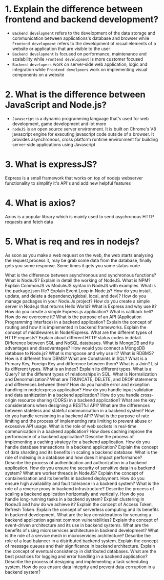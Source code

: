 # 1. Explain the difference between frontend and backend development?

- `Backend development` refers to the development of the data storage and communication between applications's database and browser while `Frontend development` refers to the development of visual elements of a website or application that are visible to the user
- `Backend development` is focused on performance, maintenance and scalability while `Frontend development` is more customer focused
- `Backend developers` work on server-side web application, logic and integration while `Frontend develpoers` work on implementing visual components on a website

# 2. What is the difference between JavaScript and Node.js?

- `Javascript` is a dynamic programming language that's used for web development, game development and lot more
- `nodeJS` is an open source server environment. It is built on Chrome's V8 javascript engine for executing javascript code outside of a browser. It provides asynchronous, cross platform runtime environment for building server-side applications using Javascript

# 3. What is expressJS?

Express is a small framework that works on top of nodejs webserver functionality to simplify it's API's and add new helpful features

# 4. What is axios?

Axios is a popular library which is mainly used to send asychronous HTTP requests and fetch data

# 5. What is req and res in nodejs?

As soon as you make a web request on the web, the web starts analysing the request,process it, may be grab some data from the database, finally gets you some response. Some times it gets you some status code

What is the difference between asynchronous and synchronous functions?
What is NodeJS? Explain in detail the working of NodeJS.
What is NPM?
Explain CommonJS vs ModuleJS syntax in NodeJS with examples.
What is the package.json file?
Explain Event Loop in Node.js?
How do you install, update, and delete a dependency(global, local, and dev)?
How do you manage packages in your Node.Js project?
How do you create a simple server in Node.js that returns Hello World?
What is Express and why use it?
How do you create a simple Express.js application?
What is callback hell? How do we overcome it?
What is the purpose of an API (Application Programming Interface) in a backend application?
Explain the concept of routing and how it is implemented in backend frameworks.
Explain the concept of middlewares in Node/Express.
What are the different types of HTTP requests?
Explain about different HTTP status codes in detail.
Difference between SQL and NoSQL databases.
What is MongoDB and its advantages and disadvantages?
How would you connect a MongoDB database to Node.js?
What is mongoose and why use it?
What is RDBMS? How is it different from DBMS?
What are Constraints in SQL?
What is a Primary Key, Foreign Key and difference between them?
What is a Join? List its different types.
What is an Index? Explain its different types.
What is a Query?
ist the different types of relationships in SQL.
What is Normalization and Denormalization?
What are TRUNCATE, DELETE, and DROP statements and differences between them?
How do you handle error and exception handling in node/express application?
How do you handle input validation and data sanitization in a backend application?
How do you handle cross-origin resource sharing (CORS) in a backend application?
What are the key considerations when designing a RESTful API?
What are the differences between stateless and stateful communication in a backend system?
How do you handle versioning in a backend API?
What is the purpose of rate limiting and the process of implementing rate limiting to prevent abuse or excessive API usage.
What is the role of web sockets in real-time communication in a backend application?
How does caching improve the performance of a backend application?
Describe the process of implementing a caching strategy for a backend application.
How do you handle database transactions in a backend application?
Explain the concept of data sharding and its benefits in scaling a backend database.
What is the role of indexing in a database and how does it impact performance?
Describe the process of authentication and authorization in a backend application.
How do you ensure the security of sensitive data in a backend system?
What are worker threads in NodeJS?
Explain the concept of containerization and its benefits in backend deployment.
How do you ensure high availability and fault tolerance in a backend system?
What is the role of a reverse proxy in backend infrastructure?
Describe the process of scaling a backend application horizontally and vertically.
How do you handle long-running tasks in a backend system?
Explain clustering in NodeJS and how do we achieve it?
Explain the concept of Access Token, Refresh Token.
Explain the concept of serverless computing and its benefits in backend development.
What are the key considerations for securing a backend application against common vulnerabilities?
Explain the concept of event-driven architecture and its use in backend systems.
What are the benefits of using microservices architecture in backend development?
What is the role of a service mesh in microservices architecture?
Describe the role of a load balancer in a distributed backend system.
Explain the concept of message queues and their significance in backend architecture.
Explain the concept of eventual consistency in distributed databases.
What are the best practices for logging and error handling in a backend application?
Describe the process of designing and implementing a task scheduling system.
How do you ensure data integrity and prevent data corruption in a backend system?
